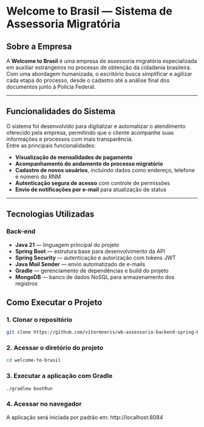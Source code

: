 # Welcome to Brasil — Sistema de Assessoria Migratória

## Sobre a Empresa

A **Welcome to Brasil** é uma empresa de assessoria migratória especializada em auxiliar estrangeiros no processo de obtenção da cidadania brasileira.  
Com uma abordagem humanizada, o escritório busca simplificar e agilizar cada etapa do processo, desde o cadastro até a análise final dos documentos junto à Polícia Federal.

---

## Funcionalidades do Sistema

O sistema foi desenvolvido para digitalizar e automatizar o atendimento oferecido pela empresa, permitindo que o cliente acompanhe suas informações e processos com mais transparência.  
Entre as principais funcionalidades:

- **Visualização de mensalidades de pagamento**  
- **Acompanhamento do andamento do processo migratório**  
- **Cadastro de novos usuários**, incluindo dados como endereço, telefone e número do RNM  
- **Autenticação segura de acesso** com controle de permissões  
- **Envio de notificações por e-mail** para atualização de status  

---

## Tecnologias Utilizadas

### Back-end
- **Java 21** — linguagem principal do projeto  
- **Spring Boot** — estrutura base para desenvolvimento da API  
- **Spring Security** — autenticação e autorização com tokens JWT  
- **Java Mail Sender** — envio automatizado de e-mails  
- **Gradle** — gerenciamento de dependências e build do projeto  
- **MongoDB** — banco de dados NoSQL para armazenamento dos registros

## Como Executar o Projeto

### 1. Clonar o repositório
```bash
git clone https://github.com/vitormneris/wb-assessoria-backend-spring-boot.git
 ```
### 2. Acessar o diretório do projeto
```bash
cd welcome-to-brasil
 ```
### 3. Executar a aplicação com Gradle
```bash
./gradlew bootRun
 ```
### 4. Acessar no navegador
A aplicação será iniciada por padrão em:
http://localhost:8084

